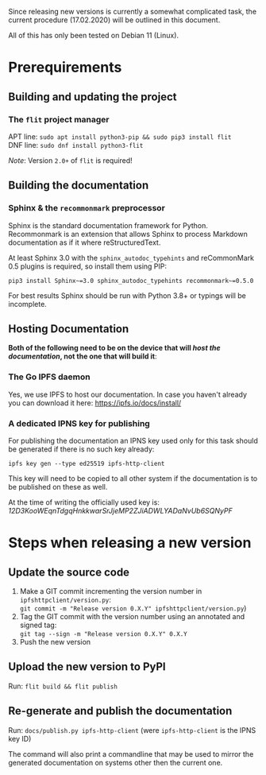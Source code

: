 Since releasing new versions is currently a somewhat complicated task, the current procedure
(17.02.2020) will be outlined in this document.

All of this has only been tested on Debian 11 (Linux).

# Prerequirements

## Building and updating the project

### The `flit` project manager

APT line: `sudo apt install python3-pip && sudo pip3 install flit`  
DNF line: `sudo dnf install python3-flit`

*Note*: Version `2.0+` of `flit` is required!

## Building the documentation

### Sphinx & the `recommonmark` preprocessor

Sphinx is the standard documentation framework for Python. Recommonmark is an extension that allows
Sphinx to process Markdown documentation as if it where reStructuredText.

<!-- APT line: `sudo apt install python3-sphinx python3-recommonmark`  -->
<!--DNF line: `sudo dnf install python3-sphinx python3-recommonmark`-->

At least Sphinx 3.0 with the `sphinx_autodoc_typehints` and reCommonMark 0.5 plugins is required,
so install them using PIP:

`pip3 install Sphinx~=3.0 sphinx_autodoc_typehints recommonmark~=0.5.0`

For best results Sphinx should be run with Python 3.8+ or typings will be incomplete.

## Hosting Documentation

**Both of the following need to be on the device that will *host the documentation*, not the one
that will build it**:

### The Go IPFS daemon

Yes, we use IPFS to host our documentation. In case you haven't already you can download it here:
https://ipfs.io/docs/install/

### A dedicated IPNS key for publishing

For publishing the documentation an IPNS key used only for this task should be
generated if there is no such key already:

`ipfs key gen --type ed25519 ipfs-http-client`

This key will need to be copied to all other system if the documentation is to
be published on these as well.

At the time of writing the officially used key is: *12D3KooWEqnTdgqHnkkwarSrJjeMP2ZJiADWLYADaNvUb6SQNyPF*


# Steps when releasing a new version

## Update the source code

 1. Make a GIT commit incrementing the version number in `ipfshttpclient/version.py`:  
    `git commit -m "Release version 0.X.Y" ipfshttpclient/version.py`)
 2. Tag the GIT commit with the version number using an annotated and signed tag:  
    `git tag --sign -m "Release version 0.X.Y" 0.X.Y`
 3. Push the new version

## Upload the new version to PyPI

Run: `flit build && flit publish`

## Re-generate and publish the documentation

Run: `docs/publish.py ipfs-http-client` (were `ipfs-http-client` is the IPNS key ID)

The command will also print a commandline that may be used to mirror the generated
documentation on systems other then the current one.
